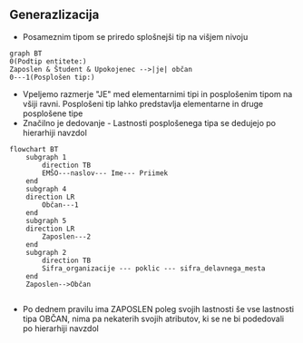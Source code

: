 ## Generazlizacija
- Posameznim tipom se priredo splošnejši tip na višjem nivoju

```mermaid
graph BT
0(Podtip entitete:)
Zaposlen & Študent & Upokojenec -->|je| občan
0---1(Posplošen tip:)
```
- Vpeljemo razmerje "JE" med elementarnimi tipi in posplošenim tipom na všiji ravni. Posplošeni tip lahko predstavlja elementarne in druge posplošene tipe
- Značilno je dedovanje - Lastnosti posplošenega tipa se dedujejo po hierarhiji navzdol


```mermaid
flowchart BT
	subgraph 1
		direction TB
		EMŠO---naslov--- Ime--- Priimek
	end
	subgraph 4
	direction LR
		Občan---1
	end
	subgraph 5
	direction LR
		Zaposlen---2
	end
	subgraph 2
		direction TB
		Sifra_organizacije --- poklic --- sifra_delavnega_mesta
	end
	Zaposlen-->Občan
	
```
- Po dednem pravilu ima ZAPOSLEN poleg svojih lastnosti še vse lastnosti tipa OBČAN, nima pa nekaterih svojih atributov, ki se ne bi podedovali po hierarhiji navzdol
